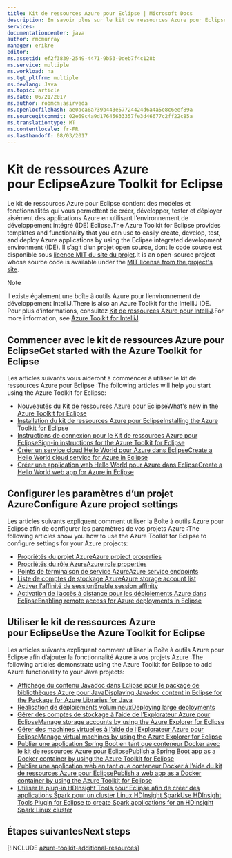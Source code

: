 ```yaml
---
title: Kit de ressources Azure pour Eclipse | Microsoft Docs
description: En savoir plus sur le kit de ressources Azure pour Eclipse.
services: 
documentationcenter: java
author: rmcmurray
manager: erikre
editor: 
ms.assetid: ef2f3839-2549-4471-9b53-0deb7f4c128b
ms.service: multiple
ms.workload: na
ms.tgt_pltfrm: multiple
ms.devlang: Java
ms.topic: article
ms.date: 06/21/2017
ms.author: robmcm;asirveda
ms.openlocfilehash: ae0aca6a739b443e57724424d6a4a5e8c6eef89a
ms.sourcegitcommit: 02e69c4a9d17645633357fe3d46677c2ff22c85a
ms.translationtype: MT
ms.contentlocale: fr-FR
ms.lasthandoff: 08/03/2017
---
```

# <a name="azure-toolkit-for-eclipse"></a><span data-ttu-id="9d1dd-103">Kit de ressources Azure pour Eclipse</span><span class="sxs-lookup"><span data-stu-id="9d1dd-103">Azure Toolkit for Eclipse</span></span>
<span data-ttu-id="9d1dd-104">Le kit de ressources Azure pour Eclipse contient des modèles et fonctionnalités qui vous permettent de créer, développer, tester et déployer aisément des applications Azure en utilisant l’environnement de développement intégré (IDE) Eclipse.</span><span class="sxs-lookup"><span data-stu-id="9d1dd-104">The Azure Toolkit for Eclipse provides templates and functionality that you can use to easily create, develop, test, and deploy Azure applications by using the Eclipse integrated development environment (IDE).</span></span> <span data-ttu-id="9d1dd-105">Il s’agit d’un projet open source, dont le code source est disponible sous [licence MIT du site du projet](https://github.com/microsoft/azure-tools-for-java).</span><span class="sxs-lookup"><span data-stu-id="9d1dd-105">It is an open-source project whose source code is available under the [MIT license from the project's site](https://github.com/microsoft/azure-tools-for-java).</span></span>

> [!NOTE]
> <span data-ttu-id="9d1dd-106">Il existe également une boîte à outils Azure pour l’environnement de développement IntelliJ.</span><span class="sxs-lookup"><span data-stu-id="9d1dd-106">There is also an Azure Toolkit for the IntelliJ IDE.</span></span> <span data-ttu-id="9d1dd-107">Pour plus d’informations, consultez [Kit de ressources Azure pour IntelliJ](azure-toolkit-for-intellij.md).</span><span class="sxs-lookup"><span data-stu-id="9d1dd-107">For more information, see [Azure Toolkit for IntelliJ](azure-toolkit-for-intellij.md).</span></span>
> 
> 

## <a name="get-started-with-the-azure-toolkit-for-eclipse"></a><span data-ttu-id="9d1dd-108">Commencer avec le kit de ressources Azure pour Eclipse</span><span class="sxs-lookup"><span data-stu-id="9d1dd-108">Get started with the Azure Toolkit for Eclipse</span></span>
<span data-ttu-id="9d1dd-109">Les articles suivants vous aideront à commencer à utiliser le kit de ressources Azure pour Eclipse :</span><span class="sxs-lookup"><span data-stu-id="9d1dd-109">The following articles will help you start using the Azure Toolkit for Eclipse:</span></span>

* [<span data-ttu-id="9d1dd-110">Nouveautés du Kit de ressources Azure pour Eclipse</span><span class="sxs-lookup"><span data-stu-id="9d1dd-110">What's new in the Azure Toolkit for Eclipse</span></span>](azure-toolkit-for-eclipse-whats-new.md)
* [<span data-ttu-id="9d1dd-111">Installation du kit de ressources Azure pour Eclipse</span><span class="sxs-lookup"><span data-stu-id="9d1dd-111">Installing the Azure Toolkit for Eclipse</span></span>](azure-toolkit-for-eclipse-installation.md)
* [<span data-ttu-id="9d1dd-112">Instructions de connexion pour le Kit de ressources Azure pour Eclipse</span><span class="sxs-lookup"><span data-stu-id="9d1dd-112">Sign-in instructions for the Azure Toolkit for Eclipse</span></span>](azure-toolkit-for-eclipse-sign-in-instructions.md)
* [<span data-ttu-id="9d1dd-113">Créer un service cloud Hello World pour Azure dans Eclipse</span><span class="sxs-lookup"><span data-stu-id="9d1dd-113">Create a Hello World cloud service for Azure in Eclipse</span></span>](azure-toolkit-for-eclipse-creating-a-hello-world-application.md)
* [<span data-ttu-id="9d1dd-114">Créer une application web Hello World pour Azure dans Eclipse</span><span class="sxs-lookup"><span data-stu-id="9d1dd-114">Create a Hello World web app for Azure in Eclipse</span></span>](app-service-web/app-service-web-eclipse-create-hello-world-web-app.md)

## <a name="configure-azure-project-settings"></a><span data-ttu-id="9d1dd-115">Configurer les paramètres d’un projet Azure</span><span class="sxs-lookup"><span data-stu-id="9d1dd-115">Configure Azure project settings</span></span>
<span data-ttu-id="9d1dd-116">Les articles suivants expliquent comment utiliser la Boîte à outils Azure pour Eclipse afin de configurer les paramètres de vos projets Azure :</span><span class="sxs-lookup"><span data-stu-id="9d1dd-116">The following articles show you how to use the Azure Toolkit for Eclipse to configure settings for your Azure projects:</span></span>

* [<span data-ttu-id="9d1dd-117">Propriétés du projet Azure</span><span class="sxs-lookup"><span data-stu-id="9d1dd-117">Azure project properties</span></span>](azure-toolkit-for-eclipse-azure-project-properties.md)
* [<span data-ttu-id="9d1dd-118">Propriétés du rôle Azure</span><span class="sxs-lookup"><span data-stu-id="9d1dd-118">Azure role properties</span></span>](azure-toolkit-for-eclipse-azure-role-properties.md)
* [<span data-ttu-id="9d1dd-119">Points de terminaison de service Azure</span><span class="sxs-lookup"><span data-stu-id="9d1dd-119">Azure service endpoints</span></span>](azure-toolkit-for-eclipse-azure-service-endpoints.md)
* [<span data-ttu-id="9d1dd-120">Liste de comptes de stockage Azure</span><span class="sxs-lookup"><span data-stu-id="9d1dd-120">Azure storage account list</span></span>](azure-toolkit-for-eclipse-azure-storage-account-list.md)
* [<span data-ttu-id="9d1dd-121">Activer l’affinité de session</span><span class="sxs-lookup"><span data-stu-id="9d1dd-121">Enable session affinity</span></span>](azure-toolkit-for-eclipse-enable-session-affinity.md)
* [<span data-ttu-id="9d1dd-122">Activation de l’accès à distance pour les déploiements Azure dans Eclipse</span><span class="sxs-lookup"><span data-stu-id="9d1dd-122">Enabling remote access for Azure deployments in Eclipse</span></span>](azure-toolkit-for-eclipse-enabling-remote-access-for-azure-deployments.md)

## <a name="use-the-azure-toolkit-for-eclipse"></a><span data-ttu-id="9d1dd-123">Utiliser le kit de ressources Azure pour Eclipse</span><span class="sxs-lookup"><span data-stu-id="9d1dd-123">Use the Azure Toolkit for Eclipse</span></span>
<span data-ttu-id="9d1dd-124">Les articles suivants expliquent comment utiliser la Boîte à outils Azure pour Eclipse afin d’ajouter la fonctionnalité Azure à vos projets Azure :</span><span class="sxs-lookup"><span data-stu-id="9d1dd-124">The following articles demonstrate using the Azure Toolkit for Eclipse to add Azure functionality to your Java projects:</span></span>

* [<span data-ttu-id="9d1dd-125">Affichage du contenu Javadoc dans Eclipse pour le package de bibliothèques Azure pour Java</span><span class="sxs-lookup"><span data-stu-id="9d1dd-125">Displaying Javadoc content in Eclipse for the Package for Azure Libraries for Java</span></span>](azure-toolkit-for-eclipse-displaying-javadoc-content-for-azure-libraries.md)
* [<span data-ttu-id="9d1dd-126">Réalisation de déploiements volumineux</span><span class="sxs-lookup"><span data-stu-id="9d1dd-126">Deploying large deployments</span></span>](azure-toolkit-for-eclipse-deploying-large-deployments.md)
* [<span data-ttu-id="9d1dd-127">Gérer des comptes de stockage à l’aide de l’Explorateur Azure pour Eclipse</span><span class="sxs-lookup"><span data-stu-id="9d1dd-127">Manage storage accounts by using the Azure Explorer for Eclipse</span></span>](azure-toolkit-for-eclipse-managing-storage-accounts-using-azure-explorer.md)
* [<span data-ttu-id="9d1dd-128">Gérer des machines virtuelles à l’aide de l’Explorateur Azure pour Eclipse</span><span class="sxs-lookup"><span data-stu-id="9d1dd-128">Manage virtual machines by using the Azure Explorer for Eclipse</span></span>](azure-toolkit-for-eclipse-managing-virtual-machines-using-azure-explorer.md)
* [<span data-ttu-id="9d1dd-129">Publier une application Spring Boot en tant que conteneur Docker avec le kit de ressources Azure pour Eclipse</span><span class="sxs-lookup"><span data-stu-id="9d1dd-129">Publish a Spring Boot app as a Docker container by using the Azure Toolkit for Eclipse</span></span>](azure-toolkit-for-eclipse-publish-spring-boot-docker-app.md)
* [<span data-ttu-id="9d1dd-130">Publier une application web en tant que conteneur Docker à l’aide du kit de ressources Azure pour Eclipse</span><span class="sxs-lookup"><span data-stu-id="9d1dd-130">Publish a web app as a Docker container by using the Azure Toolkit for Eclipse</span></span>](azure-toolkit-for-eclipse-publish-as-docker-container.md)
* [<span data-ttu-id="9d1dd-131">Utiliser le plug-in HDInsight Tools pour Eclipse afin de créer des applications Spark pour un cluster Linux HDInsight Spark</span><span class="sxs-lookup"><span data-stu-id="9d1dd-131">Use HDInsight Tools Plugin for Eclipse to create Spark applications for an HDInsight Spark Linux cluster</span></span>](hdinsight/hdinsight-apache-spark-eclipse-tool-plugin.md)

## <a name="next-steps"></a><span data-ttu-id="9d1dd-132">Étapes suivantes</span><span class="sxs-lookup"><span data-stu-id="9d1dd-132">Next steps</span></span>

[!INCLUDE [azure-toolkit-additional-resources](../includes/azure-toolkit-additional-resources.md)]

<!-- URL List -->

[Azure Java Developer Center]: https://azure.microsoft.com/develop/java/
[Java Tools for Visual Studio Team Services]: https://java.visualstudio.com/

<!-- Temporarily Deprecated URLs -->

<!-- [How to Maintain Session Data with Session Affinity]: http://go.microsoft.com/fwlink/?LinkID=699539 -->
<!-- [How to Use Co-located Caching]: http://go.microsoft.com/fwlink/?LinkID=699542 -->
<!-- [How to Use Dedicated Caching]: http://go.microsoft.com/fwlink/?LinkID=699543 -->
<!-- [How to Use JMS with AMQP 1.0 in Azure with Eclipse]: http://go.microsoft.com/fwlink/?LinkID=699544 -->
<!-- [How to Use SSL Offloading]: http://go.microsoft.com/fwlink/?LinkID=699545 -->
<!-- [SSL Offloading]: http://go.microsoft.com/fwlink/?LinkID=699549 -->
<!-- [Using the Azure Service Runtime Library in JSP]: http://go.microsoft.com/fwlink/?LinkID=699551 -->
<!-- [How to Authenticate Web Users with Azure Access Control Service Using Eclipse]: ./active-directory/active-directory-java-authenticate-users-access-control-eclipse.md -->
<!-- [Debug a Java Web App on Azure in Eclipse]: ./app-service-web/app-service-web-debug-java-web-app-in-eclipse.md -->
<!-- [Debugging Azure Applications in Eclipse]: ./azure-toolkit-for-eclipse-debugging-azure-applications.md -->

<!-- Legacy MSDN URL = https://msdn.microsoft.com/library/azure/hh694271.aspx -->

